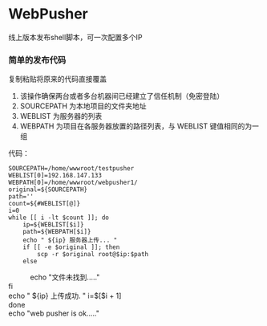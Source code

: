 # WebPusher
线上版本发布shell脚本，可一次配置多个IP

### 简单的发布代码   
复制粘贴将原来的代码直接覆盖   
1. 该操作确保两台或者多台机器间已经建立了信任机制（免密登陆）   
2. SOURCEPATH 为本地项目的文件夹地址    
3. WEBLIST 为服务器的列表    
4. WEBPATH 为项目在各服务器放置的路径列表，与 WEBLIST 键值相同的为一组    

代码：  

    SOURCEPATH=/home/wwwroot/testpusher   
    WEBLIST[0]=192.168.147.133   
    WEBPATH[0]=/home/wwwroot/webpusher1/   
    original=${SOURCEPATH}   
    path=''   
    count=${#WEBLIST[@]}   
    i=0   
    while [[ i -lt $count ]]; do   
        ip=${WEBLIST[$i]}   
        path=${WEBPATH[$i]}   
        echo " ${ip} 服务器上传... "   
        if [[ -e $original ]]; then   
            scp -r $original root@$ip:$path   
        else   
            echo "文件未找到....."    
        fi     
        echo " ${ip} 上传成功. "    
        i=$[$i + 1]   
    done   
    echo "web pusher is ok....."    




